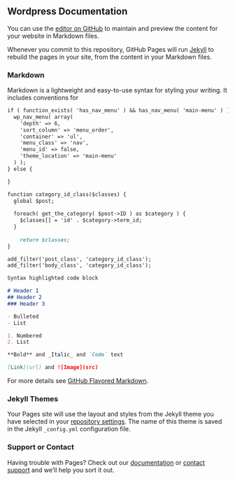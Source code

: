 ## Wordpress Documentation

You can use the [editor on GitHub](https://github.com/vovagabel/wpdock/edit/master/README.md) to maintain and preview the content for your website in Markdown files.

Whenever you commit to this repository, GitHub Pages will run [Jekyll](https://jekyllrb.com/) to rebuild the pages in your site, from the content in your Markdown files.

### Markdown

Markdown is a lightweight and easy-to-use syntax for styling your writing. It includes conventions for

```markdown
if ( function_exists( 'has_nav_menu' ) && has_nav_menu( 'main-menu' ) ) {
  wp_nav_menu( array(
    'depth' => 6,
    'sort_column' => 'menu_order',
    'container' => 'ul',
    'menu_class' => 'nav',
    'menu_id' => false,
    'theme_location' => 'main-menu'
  ) );
} else {

}
```
```markdown
function category_id_class($classes) {
  global $post;
  
  foreach( get_the_category( $post->ID ) as $category ) {
    $classes[] = 'id' . $category->term_id;
  }
  
	return $classes;
}

add_filter('post_class', 'category_id_class');
add_filter('body_class', 'category_id_class');
```
```markdown
Syntax highlighted code block

# Header 1
## Header 2
### Header 3

- Bulleted
- List

1. Numbered
2. List

**Bold** and _Italic_ and `Code` text

[Link](url) and ![Image](src)
```

For more details see [GitHub Flavored Markdown](https://guides.github.com/features/mastering-markdown/).

### Jekyll Themes

Your Pages site will use the layout and styles from the Jekyll theme you have selected in your [repository settings](https://github.com/vovagabel/wpdock/settings). The name of this theme is saved in the Jekyll `_config.yml` configuration file.

### Support or Contact

Having trouble with Pages? Check out our [documentation](https://help.github.com/categories/github-pages-basics/) or [contact support](https://github.com/contact) and we’ll help you sort it out.
